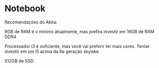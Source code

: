 # Notebook

Recomendações do Akita:

8GB de RAM é o mínimo atualmente, mas prefira investir em 16GB de RAM DDR4

Processador i3 é suficiente, mas você vai preferir ter mais cores. Tentar investir em um i5 acima da 6a geração skylake.

512GB de SSD.